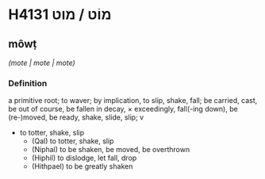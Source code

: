 # H4131 מוֹט / מוט

## môwṭ

_(mote | mote | mote)_

### Definition

a primitive root; to waver; by implication, to slip, shake, fall; be carried, cast, be out of course, be fallen in decay, × exceedingly, fall(-ing down), be (re-)moved, be ready, shake, slide, slip; v

- to totter, shake, slip
  - (Qal) to totter, shake, slip
  - (Niphal) to be shaken, be moved, be overthrown
  - (Hiphil) to dislodge, let fall, drop
  - (Hithpael) to be greatly shaken
